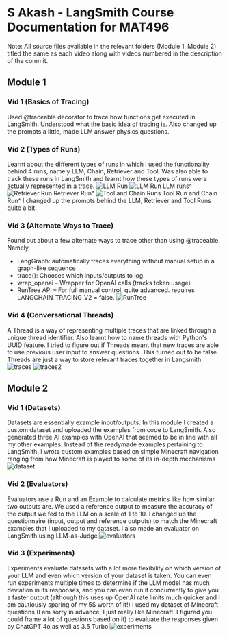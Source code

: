 # S Akash - LangSmith Course Documentation for MAT496
Note: All source files available in the relevant folders (Module 1, Module 2) titled the same as each video along with videos numbered in the description of the commit.
## Module 1
### Vid 1 (Basics of Tracing)
Used @traceable decorator to trace how functions get executed in LangSmith. Understood what the basic idea of tracing is. 
Also changed up the prompts a little, made LLM answer physics questions. 
### Vid 2 (Types of Runs)
Learnt about the different types of runs in which I used the functionality behind 4 runs, namely LLM, Chain, Retriever and Tool. Was also able to track these runs in LangSmith and learnt how these types of runs were actually represented in a trace. 
![LLM Run](https://i.gyazo.com/dc261feadb1ae3e3707f49e2daeb0332.png)
![LLM Run](https://i.gyazo.com/86230112373f2c5bbf3a13286c95a63e.png)
LLM runs^
![Retriever Run](https://i.gyazo.com/4a2725eaa0ff01c9ed25329b907c8cdc.png)
Retriever Run^
![Tool and Chain Runs](https://i.gyazo.com/31ee29036534e2dd652e6322d605b9d1.png)
Tool Run and Chain Run^
I changed up the prompts behind the LLM, Retriever and Tool Runs quite a bit.

### Vid 3 (Alternate Ways to Trace)
Found out about a few alternate ways to trace other than using @traceable. Namely,
- LangGraph: automatically traces everything without manual setup in a graph-like sequence
- trace(): Chooses which inputs/outputs to log.
- wrap_openai – Wrapper for OpenAI calls (tracks token usage)
- RunTree API – For full manual control, quite advanced. requires LANGCHAIN_TRACING_V2 = false.
![RunTree](https://i.gyazo.com/8df3b6105fb98d599ce41e624904de9f.png)

### Vid 4 (Conversational Threads)
A Thread is a way of representing multiple traces that are linked through a unique thread identifier. Also learnt how to name threads with Python's UUID feature.
I tried to figure out if Threads meant that new traces are able to use previous user input to answer questions. This turned out to be false. Threads are just a way to store relevant traces together in Langsmith.
![traces](https://i.gyazo.com/c73681441f7bfdde7c470edc13afa115.png)
![traces2](https://i.gyazo.com/59f8c8e47868d6eab2a77435634ae694.png)

## Module 2
### Vid 1 (Datasets)
Datasets are essentially example input/outputs. In this module I created a custom dataset and uploaded the examples from code to LangSmith. Also generated three AI examples with OpenAI that seemed to be in line with all my other examples. 
Instead of the readymade examples pertaining to LangSmith, I wrote custom examples based on simple Minecraft navigation ranging from how Minecraft is played to some of its in-depth mechanisms
![dataset](https://i.gyazo.com/c2af697e03ac760c550e9029e69356e9.png)

### Vid 2 (Evaluators)
Evaluators use a Run and an Example to calculate metrics like how similar two outputs are. We used a reference output to measure the accuracy of the output we fed to the LLM on a scale of 1 to 10.
I changed up the questionnaire (input, output and reference outputs) to match the Minecraft examples that I uploaded to my dataset. I also made an evaluator on LangSmith using LLM-as-Judge
![evaluators](https://i.gyazo.com/dbff230f28afaf277577ffac1b36d86b.png)

### Vid 3 (Experiments)
Experiments evaluate datasets with a lot more flexibility on which version of your LLM and even which version of your dataset is taken. 
You can even run experiments multiple times to determine if the LLM model has much deviation in its responses, and you can even run it concurrently to give you a faster output (although this uses up OpenAI rate limits much quicker and I am cautiously sparing of my 5$ worth of it!)
I used my dataset of Minecraft questions (I am sorry in advance, I just really like Minecraft. I figured you could frame a lot of questions based on it) to evaluate the responses given by ChatGPT 4o as well as 3.5 Turbo
![experiments](https://i.gyazo.com/e41e10f2c3129a064a165d7a19bfa9ca.png)



